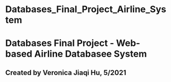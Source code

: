 # Databases_Final_Project_Airline_System

# Databases Final Project - Web-based Airline Databasee System
## Created by Veronica Jiaqi Hu, 5/2021
